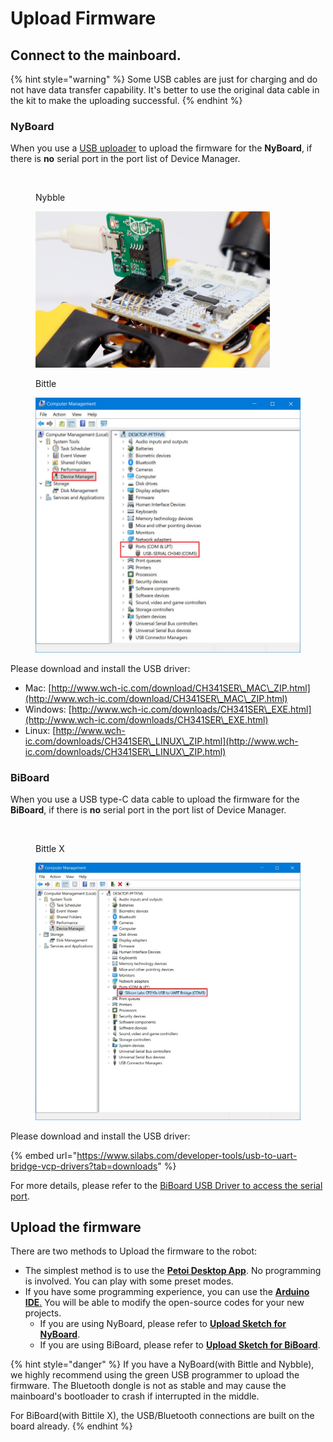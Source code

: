 # Upload Firmware

## Connect to the mainboard.

{% hint style="warning" %}
Some USB cables are just for charging and do not have data transfer capability. It's better to use the original data cable in the kit to make the uploading successful. &#x20;
{% endhint %}

### NyBoard

When you use a [USB uploader](https://docs.petoi.com/communication-modules/usb-downloader-ch340c) to upload the firmware for the **NyBoard**,  if there is **no** serial port in the port list of Device Manager.&#x20;

<div align="left">

<figure><img src=".gitbook/assets/image (115).png" alt="" width="375"><figcaption><p>Nybble</p></figcaption></figure>

 

<figure><img src=".gitbook/assets/Plug_in_usb_uploader.jpeg" alt="" width="375"><figcaption><p>Bittle</p></figcaption></figure>

</div>

<figure><img src=".gitbook/assets/image (113).png" alt=""><figcaption></figcaption></figure>

Please download and install the USB driver:

* Mac: [http://www.wch-ic.com/download/CH341SER\_MAC\_ZIP.html](http://www.wch-ic.com/download/CH341SER\_MAC\_ZIP.html)
* Windows: [http://www.wch-ic.com/downloads/CH341SER\_EXE.html](http://www.wch-ic.com/downloads/CH341SER\_EXE.html)
* Linux: [http://www.wch-ic.com/downloads/CH341SER\_LINUX\_ZIP.html](http://www.wch-ic.com/downloads/CH341SER\_LINUX\_ZIP.html)

### BiBoard

When you use a USB type-C data cable to upload the firmware for the **BiBoard**,  if there is **no** serial port in the port list of Device Manager.&#x20;

<figure><img src=".gitbook/assets/image (116).png" alt=""><figcaption><p>Bittle X</p></figcaption></figure>

<figure><img src=".gitbook/assets/image (114).png" alt=""><figcaption></figcaption></figure>

Please download and install the USB driver:

{% embed url="https://www.silabs.com/developer-tools/usb-to-uart-bridge-vcp-drivers?tab=downloads" %}

For more details, please refer to the [BiBoard USB Driver to access the serial port](https://docs.petoi.com/technical-support/useful-tools#biboard-driver-to-access-the-serial-port).

## Upload the firmware

There are two methods to Upload the firmware to the robot:

* The simplest method is to use the [**Petoi Desktop App**](https://docs.petoi.com/desktop-app/introduction). No programming is involved. You can play with some preset modes.&#x20;
* If you have some programming experience, you can use the [**Arduino IDE**](https://www.arduino.cc/en/software)[.](https://www.arduino.cc/en/software) You will be able to modify the open-source codes for your new projects.&#x20;
  * If you are using NyBoard, please refer to [**Upload Sketch for NyBoard**](https://docs.petoi.com/arduino-ide/upload-sketch-for-nyboard).
  * If you are using BiBoard, please refer to [**Upload Sketch for BiBoard**](https://docs.petoi.com/arduino-ide/upload-sketch-for-biboard).

{% hint style="danger" %}
If you have a NyBoard(with Bittle and Nybble), we highly recommend using the green USB programmer to upload the firmware. The Bluetooth dongle is not as stable and may cause the mainboard's bootloader to crash if interrupted in the middle.&#x20;

For BiBoard(with Bittile X), the USB/Bluetooth connections are built on the board already.
{% endhint %}
